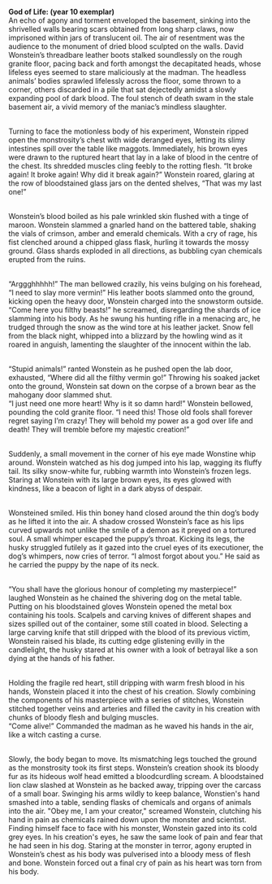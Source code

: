 **God of Life: (year 10 exemplar)** <br>
An echo of agony and torment enveloped the basement, sinking into the shrivelled walls bearing scars obtained from long sharp claws, now imprisoned within jars of translucent oil. The air of resentment was the audience to the monument of dried blood sculpted on the walls. David Wonstein’s threadbare leather boots stalked soundlessly on the rough granite floor, pacing back and forth amongst the decapitated heads, whose lifeless eyes seemed to stare maliciously at the madman. The headless animals’ bodies sprawled lifelessly across the floor, some thrown to a corner, others discarded in a pile that sat dejectedly amidst a slowly expanding pool of dark blood. The foul stench of death swam in the stale basement air, a vivid memory of the maniac’s mindless slaughter. <br><br>

Turning to face the motionless body of his experiment, Wonstein ripped open the monstrosity’s chest with wide deranged eyes, letting its slimy intestines spill over the table like maggots. Immediately, his brown eyes were drawn to the ruptured heart that lay in a lake of blood in the centre of the chest. Its shredded muscles cling feebly to the rotting flesh.
“It broke again! It broke again! Why did it break again?” Wonstein roared, glaring at the row of bloodstained glass jars on the dented shelves, “That was my last one!”  <br><br>

Wonstein’s blood boiled as his pale wrinkled skin flushed with a tinge of maroon. Wonstein slammed a gnarled hand on the battered table, shaking the vials of crimson, amber and emerald chemicals. With a cry of rage, his fist clenched around a chipped glass flask, hurling it towards the mossy ground. Glass shards exploded in all directions, as bubbling cyan chemicals erupted from the ruins. <br><br>

“Arggghhhhh!” The man bellowed crazily, his veins bulging on his forehead, “I need to slay more vermin!” His leather boots slammed onto the ground, kicking open the heavy door, Wonstein charged into the snowstorm outside. “Come here you filthy beasts!” he screamed, disregarding the shards of ice slamming into his body. As he swung his hunting rifle in a menacing arc, he trudged through the snow as the wind tore at his leather jacket. Snow fell from the black night, whipped into a blizzard by the howling wind as it roared in anguish, lamenting the slaughter of the innocent within the lab. <br><br>

“Stupid animals!” ranted Wonstein as he pushed open the lab door, exhausted, “Where did all the filthy vermin go!” Throwing his soaked jacket onto the ground, Wonstein sat down on the corpse of a brown bear as the mahogany door slammed shut. <br>
“I just need one more heart! Why is it so damn hard!” Wonstein bellowed, pounding the cold granite floor. “I need this! Those old fools shall forever regret saying I’m crazy! They will behold my power as a god over life and death! They will tremble before my majestic creation!” <br><br>

Suddenly, a small movement in the corner of his eye made Wonstine whip around. Wonstein watched as his dog jumped into his lap, wagging its fluffy tail. Its silky snow-white fur, rubbing warmth into Wonstein’s frozen legs. Staring at Wonstein with its large brown eyes, its eyes glowed with kindness, like a beacon of light in a dark abyss of despair.  <br><br>

Wonsteined smiled. His thin boney hand closed around the thin dog’s body as he lifted it into the air. A shadow crossed Wonstein’s face as his lips curved upwards not unlike the smile of a demon as it preyed on a tortured soul. A small whimper escaped the puppy’s throat. Kicking its legs, the husky struggled futilely as it gazed into the cruel eyes of its executioner, the dog’s whimpers, now cries of terror. “I almost forgot about you.” He said as he carried the puppy by the nape of its neck. <br><br>

“You shall have the glorious honour of completing my masterpiece!” laughed Wonstein as he chained the shivering dog on the metal table. Putting on his bloodstained gloves Wonstein opened the metal box containing his tools. Scalpels and carving knives of different shapes and sizes spilled out of the container, some still coated in blood. Selecting a large carving knife that still dripped with the blood of its previous victim, Wonstein raised his blade, its cutting edge glistening evilly in the candlelight, the husky stared at his owner with a look of betrayal like a son dying at the hands of his father.  <br><br>

Holding the fragile red heart, still dripping with warm fresh blood in his hands, Wonstein placed it into the chest of his creation. Slowly combining the components of his masterpiece with a series of stitches, Wonstein stitched together veins and arteries and filled the cavity in his creation with chunks of bloody flesh and bulging muscles. <br>
“Come alive!” Commanded the madman as he waved his hands in the air, like a witch casting a curse.  <br><br>

Slowly, the body began to move. Its mismatching legs touched the ground as the monstrosity took its first steps. Wonstein’s creation shook its bloody fur as its hideous wolf head emitted a bloodcurdling scream. A bloodstained lion claw slashed at Wonstein as he backed away, tripping over the carcass of a small boar. Swinging his arms wildly to keep balance, Wonstien's hand smashed into a table, sending flasks of chemicals and organs of animals into the air. "Obey me, I am your creator," screamed Wonstein, clutching his hand in pain as chemicals rained down upon the monster and scientist. Finding himself face to face with his monster, Wonstein gazed into its cold grey eyes. In his creation's eyes, he saw the same look of pain and fear that he had seen in his dog. Staring at the monster in terror, agony erupted in Wonstein’s chest as his body was pulverised into a bloody mess of flesh and bone. Wonstein forced out a final cry of pain as his heart was torn from his body.
